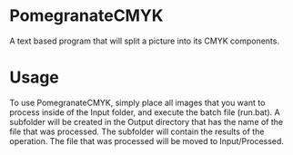 # PomegranateCMYK
A text based program that will split a picture into its CMYK components. 

# Usage
To use PomegranateCMYK, simply place all images that you want to process inside of the Input folder, and execute the batch file (run.bat).
A subfolder will be created in the Output directory that has the name of the file that was processed. The subfolder will contain the results of the operation.
The file that was processed will be moved to Input/Processed.
